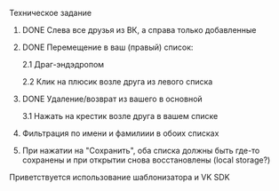 Техническое задание

1. DONE Слева все друзья из ВК, а справа только добавленные
2. DONE Перемещение в ваш (правый) список:

    2.1 Драг-эндэдропом
    
    2.2 Клик на плюсик возле друга из левого списка
    
3. DONE Удаление/возврат из вашего в основной

    3.1 Нажать на крестик возле друга в вашем списке
    
4. Фильтрация по имени и фамилиии в обоих списках
5. При нажатии на "Сохранить", оба списка должны быть
 где-то сохранены и при открытии снова восстановлены
 (local storage?)
 
 Приветствуется использование шаблонизатора и VK SDK